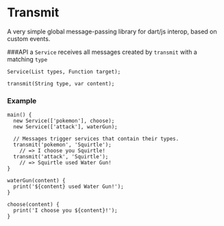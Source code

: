 # Transmit

A very simple global message-passing library for dart/js interop, based on custom events.

###API
a `Service` receives all messages created by `transmit` with a matching `type`

    Service(List types, Function target);

    transmit(String type, var content);


### Example

    main() {
      new Service(['pokemon'], choose);
      new Service(['attack'], waterGun);

      // Messages trigger services that contain their types.
      transmit('pokemon', 'Squirtle');
        // => I choose you Squirtle!
      transmit('attack', 'Squirtle');
        // => Squirtle used Water Gun!
    }

    waterGun(content) {
      print('${content} used Water Gun!');
    }

    choose(content) {
      print('I choose you ${content}!');
    }

